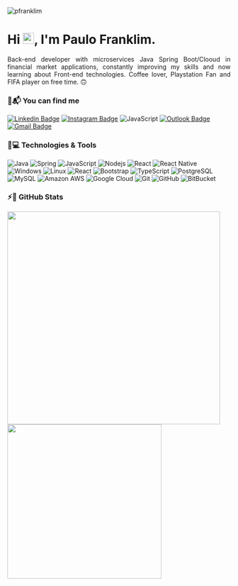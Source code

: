 <p align="left"><img src="https://komarev.com/ghpvc/?username=pfranklim" alt="pfranklim" /></p>
<h1 align = "justify"> Hi <img src="https://media.giphy.com/media/hvRJCLFzcasrR4ia7z/giphy.gif" width="25px">, I'm Paulo Franklim.</h1>

<p align = "justify">Back-end developer with microservices Java Spring Boot/Clooud in financial market applications, constantly improving my skills and now learning about Front-end technologies. Coffee lover, Playstation Fan and FIFA player on free time. 🙃</p>




### 📨📬 You can find me
[![Linkedin Badge](https://img.shields.io/badge/-paulofranklim-blue?style=flat-square&logo=Linkedin&logoColor=white&link=https://www.linkedin.com/in/paulofranklim/)](https://www.linkedin.com/in/paulofranklim/)
[![Instagram Badge](https://img.shields.io/badge/-pfranklim-purple?style=flat-square&logo=instagram&logoColor=white&link=https://www.instagram.com/pfranklim/?hl=pt-br)](https://instagram.com/pfranklim)
![JavaScript](https://img.shields.io/badge/paulofranklim-003791?style=for-the-badge&logo=playstation&logoColor=white&style=flat-square)
[![Outlook Badge](https://img.shields.io/badge/-paulofranklim@hotmail.com-0078D4?style=flat-square&logo=Microsoft%20Outlook&logoColor=white&link=mailto:paulofranklim@hotmail.com)](mailto:paulofranklim@hotmail.com)
[![Gmail Badge](https://img.shields.io/badge/-paulofranklim@gmail.com-c14438?style=flat-square&logo=Gmail&logoColor=white&link=mailto:paulofranklim@gmail.com)](mailto:paulofranklim@gmail.com)


### 🚀💻 Technologies & Tools
![Java](https://img.shields.io/badge/Java-ED8B00?style=for-the-badge&logo=java&logoColor=white&style=flat-square)
![Spring](https://img.shields.io/badge/Spring-6DB33F?style=for-the-badge&logo=spring&logoColor=white&style=flat-square)
![JavaScript](https://img.shields.io/badge/JavaScript-323330?style=for-the-badge&logo=javascript&logoColor=F7DF1E&style=flat-square)
![Nodejs](https://img.shields.io/badge/-Nodejs-black?style=flat-square&logo=Node.js)
![React](https://img.shields.io/badge/React-20232A?style=for-the-badge&logo=react&logoColor=61DAFB&style=flat-square)
![React Native](https://img.shields.io/badge/React_Native-20232A?style=for-the-badge&logo=react&logoColor=61DAFB&style=flat-square)
![Windows](https://img.shields.io/badge/Windows-0078D6?style=for-the-badge&logo=windows&logoColor=white&style=flat-square)
![Linux](https://img.shields.io/badge/Linux-FCC624?style=for-the-badge&logo=linux&logoColor=black&style=flat-square)
![React](https://img.shields.io/badge/-React-black?style=flat-square&logo=react)
![Bootstrap](https://img.shields.io/badge/-Bootstrap-563D7C?style=flat-square&logo=bootstrap)
![TypeScript](https://img.shields.io/badge/-TypeScript-007ACC?style=flat-square&logo=typescript)
![PostgreSQL](https://img.shields.io/badge/-PostgreSQL-336791?style=flat-square&logo=postgresql)
![MySQL](https://img.shields.io/badge/-MySQL-black?style=flat-square&logo=mysql)
![Amazon AWS](https://img.shields.io/badge/Amazon%20AWS-232F3E?style=flat-square&logo=amazon-aws)
![Google Cloud](https://img.shields.io/badge/Google%20Cloud-black?style=flat-square&logo=google-cloud)
![Git](https://img.shields.io/badge/-Git-black?style=flat-square&logo=git)
![GitHub](https://img.shields.io/badge/-GitHub-181717?style=flat-square&logo=github)
![BitBucket](https://img.shields.io/badge/-BitBucket-darkblue?style=flat-square&logo=bitbucket)

### ⚡🔋 GitHub Stats
  <a href="#"><img src="https://github-readme-stats.vercel.app/api?username=pfranklim&show_icons=true&count_private=true&theme=dark" width="480"></a>
  <a href="#"><img src="https://github-readme-stats.vercel.app/api/top-langs/?username=pfranklim&langs_count=10&theme=dark&layout=compact" width="348"></a>

